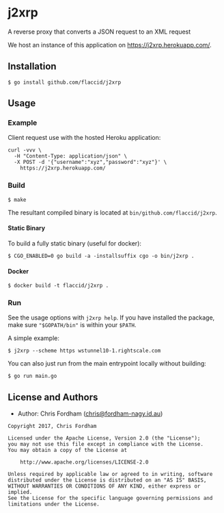 # j2xrp

A reverse proxy that converts a JSON request to an XML request

We host an instance of this application on https://j2xrp.herokuapp.com/.

## Installation

    $ go install github.com/flaccid/j2xrp

## Usage

### Example

Client request use with the hosted Heroku application:

```
curl -vvv \
  -H "Content-Type: application/json" \
  -X POST -d '{"username":"xyz","password":"xyz"}' \
    https://j2xrp.herokuapp.com/
```

### Build

    $ make

The resultant compiled binary is located at `bin/github.com/flaccid/j2xrp`.

#### Static Binary

To build a fully static binary (useful for docker):

    $ CGO_ENABLED=0 go build -a -installsuffix cgo -o bin/j2xrp .

#### Docker

    $ docker build -t flaccid/j2xrp .

### Run

See the usage options with `j2xrp help`. If you have installed the package, make sure `"$GOPATH/bin"` is within your `$PATH`.

A simple example:

    $ j2xrp --scheme https wstunnel10-1.rightscale.com

You can also just run from the main entrypoint locally without building:

    $ go run main.go


License and Authors
-------------------
- Author: Chris Fordham (<chris@fordham-nagy.id.au>)

```text
Copyright 2017, Chris Fordham

Licensed under the Apache License, Version 2.0 (the "License");
you may not use this file except in compliance with the License.
You may obtain a copy of the License at

    http://www.apache.org/licenses/LICENSE-2.0

Unless required by applicable law or agreed to in writing, software
distributed under the License is distributed on an "AS IS" BASIS,
WITHOUT WARRANTIES OR CONDITIONS OF ANY KIND, either express or implied.
See the License for the specific language governing permissions and
limitations under the License.
```
